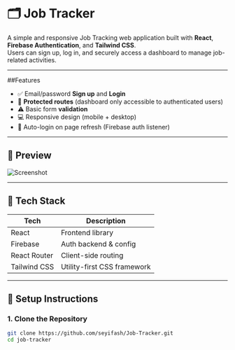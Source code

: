 # 🗂️ Job Tracker

A simple and responsive Job Tracking web application built with **React**, **Firebase Authentication**, and **Tailwind CSS**.  
Users can sign up, log in, and securely access a dashboard to manage job-related activities.

---

##Features

- ✅ Email/password **Sign up** and **Login**
- 🔐 **Protected routes** (dashboard only accessible to authenticated users)
- ⚠️ Basic form **validation**
- 💻 Responsive design (mobile + desktop)
- 🔄 Auto-login on page refresh (Firebase auth listener)

---

## 📸 Preview

![Screenshot](./screenshot.png) <!-- Replace with your own image path if you want -->

---

## 🧰 Tech Stack

| Tech       | Description                         |
|------------|-------------------------------------|
| React      | Frontend library                    |
| Firebase   | Auth backend & config               |
| React Router | Client-side routing               |
| Tailwind CSS | Utility-first CSS framework       |

---

## 🔧 Setup Instructions

### 1. Clone the Repository

```bash
git clone https://github.com/seyifash/Job-Tracker.git
cd job-tracker
